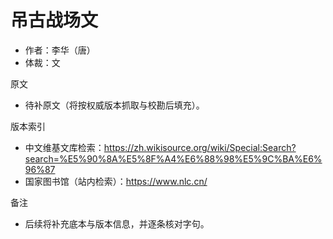 <!--
 * @Author: ylmzfun ylmzfun@163.com
 * @Date: 2025-10-01 14:27:33
 * @LastEditors: ylmzfun ylmzfun@163.com
 * @LastEditTime: 2025-10-01 14:29:40
 * @FilePath: /诗词/吊古战场文.md
 * @Description: 这是默认设置,请设置`customMade`, 打开koroFileHeader查看配置 进行设置: https://github.com/OBKoro1/koro1FileHeader/wiki/%E9%85%8D%E7%BD%AE
-->
# 吊古战场文

- 作者：李华（唐）
- 体裁：文

原文
- 待补原文（将按权威版本抓取与校勘后填充）。

版本索引
- 中文维基文库检索：https://zh.wikisource.org/wiki/Special:Search?search=%E5%90%8A%E5%8F%A4%E6%88%98%E5%9C%BA%E6%96%87
- 国家图书馆（站内检索）：https://www.nlc.cn/

备注
- 后续将补充底本与版本信息，并逐条核对字句。